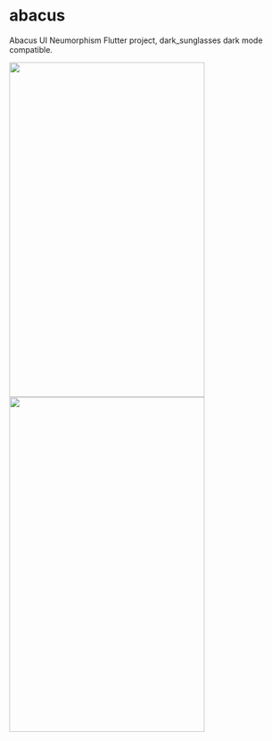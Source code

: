 # abacus

Abacus UI Neumorphism Flutter project, dark_sunglasses dark mode compatible.

<p float="left">
 <img src="https://user-images.githubusercontent.com/87230289/204719942-c4386e10-af8b-484c-bb65-317068e0bdd8.jpg" width="350" height="600" />
 
 <img src="https://user-images.githubusercontent.com/87230289/204719954-db8765a9-d88e-4c23-97da-c63577131436.jpg" width="350" height="600" />
</p>
